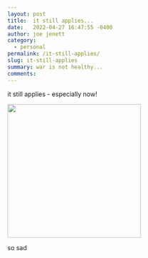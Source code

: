 ```yaml
---
layout: post
title:  it still applies...
date:   2022-04-27 16:47:55 -0400
author: joe jenett
category:
  - personal
permalink: /it-still-applies/
slug: it-still-applies
summary: war is not healthy...
comments: 
---
```

it still applies - especially now!

<img src="https://simply.joejenett.com/images/not-healthy.jpg" alt="" width="300" />

so sad

<a style="display:none;" href="https://brid.gy/publish/twitter"><small>(cross-posted to twitter)</small></a>
<data class="p-bridgy-omit-link" value="false"></data>